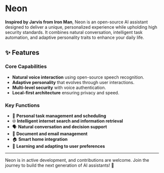 # Neon

**Inspired by Jarvis from Iron Man**, Neon is an open-source AI assistant designed to deliver a unique, personalized experience while upholding high security standards. It combines natural conversation, intelligent task automation, and adaptive personality traits to enhance your daily life.

## ✨ Features

### Core Capabilities
- **Natural voice interaction** using open-source speech recognition.
- **Adaptive personality** that evolves through user interactions.
- **Multi-level security** with voice authentication.
- **Local-first architecture** ensuring privacy and speed.

### Key Functions
- 📅 **Personal task management and scheduling**  
- 🌐 **Intelligent internet search and information retrieval**  
- 🗣️ **Natural conversation and decision support**  
- 📂 **Document and email management**  
- 🏠 **Smart home integration**  
- 📖 **Learning and adapting to user preferences**  

---

Neon is in active development, and contributions are welcome. Join the journey to build the next generation of AI assistants! 🚀
